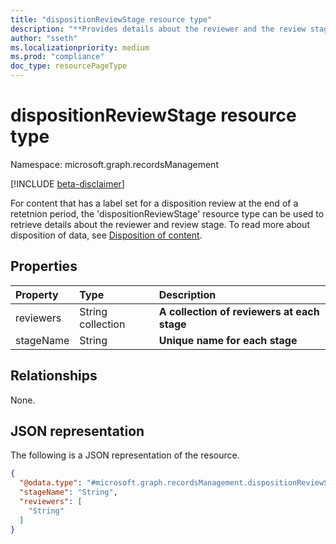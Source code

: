 ```yaml
---
title: "dispositionReviewStage resource type"
description: "**Provides details about the reviewer and the review stage for a label set for a disposition review**"
author: "sseth"
ms.localizationpriority: medium
ms.prod: "compliance"
doc_type: resourcePageType
---
```


# dispositionReviewStage resource type

Namespace: microsoft.graph.recordsManagement

[!INCLUDE [beta-disclaimer](../../includes/beta-disclaimer.md)]

For content that has a label set for a disposition review at the end of a retetnion period, the 'dispositionReviewStage' resource type can be used to retrieve details about the reviewer and review stage. To read more about disposition of data, see [Disposition of content](/microsoft-365/compliance/disposition).

## Properties
|Property|Type|Description|
|:---|:---|:---|
|reviewers|String collection|**A collection of reviewers at each stage**|
|stageName|String|**Unique name for each stage**|

## Relationships
None.

## JSON representation
The following is a JSON representation of the resource.
<!-- {
  "blockType": "resource",
  "@odata.type": "microsoft.graph.recordsManagement.dispositionReviewStage"
}
-->
``` json
{
  "@odata.type": "#microsoft.graph.recordsManagement.dispositionReviewStage",
  "stageName": "String",
  "reviewers": [
    "String"
  ]
}
```

